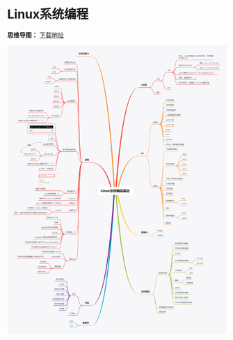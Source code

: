 # Linux系统编程



**思维导图：** [下载地址](/LinuxC/Linux系统编程.xmind)

![Linux系统编程基础](Linux系统编程.assets/Linux系统编程基础.png)

